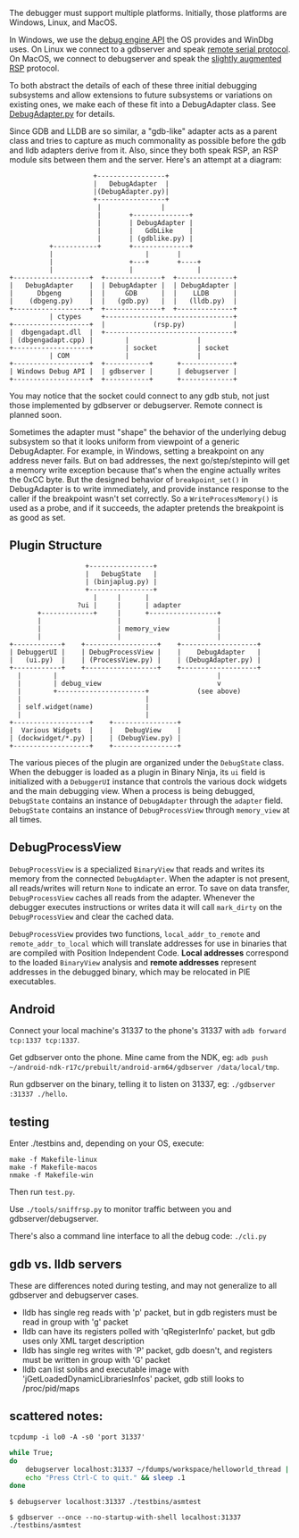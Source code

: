 The debugger must support multiple platforms. Initially, those platforms are Windows, Linux, and MacOS.

In Windows, we use the [debug engine API](https://docs.microsoft.com/en-us/windows-hardware/drivers/debugger/debugger-engine-and-extension-apis) the OS provides and WinDbg uses. On Linux we connect to a gdbserver and speak [remote serial protocol](https://sourceware.org/gdb/current/onlinedocs/gdb/Remote-Protocol.html). On MacOS, we connect to debugserver and speak the [slightly augmented RSP](https://github.com/llvm-mirror/lldb/blob/master/docs/lldb-gdb-remote.txt) protocol.

To both abstract the details of each of these three initial debugging subsystems and allow extensions to future subsystems or variations on existing ones, we make each of these fit into a DebugAdapter class. See [DebugAdapter.py](./DebugAdapter.py) for details.

Since GDB and LLDB are so similar, a "gdb-like" adapter acts as a parent class and tries to capture as much commonality as possible before the gdb and lldb adapters derive from it. Also, since they both speak RSP, an RSP module sits between them and the server. Here's an attempt at a diagram:

```
                     +-----------------+
                     |   DebugAdapter  |
                     |(DebugAdapter.py)|
                     +-----------------+
                      |               |
                      |       +--------------+
                      |       | DebugAdapter |
                      |       |   GdbLike    |
                      |       | (gdblike.py) |
          +-----------+       +--------------+
          |                       |       |
          |                   +---+       +----+
          |                   |                |
+-------------------+  +--------------+  +--------------+
|   DebugAdapter    |  | DebugAdapter |  | DebugAdapter |
|      Dbgeng       |  |     GDB      |  |    LLDB      |
|    (dbgeng.py)    |  |   (gdb.py)   |  |   (lldb.py)  |
+-------------------+  +--------------+  +--------------+
          | ctypes     +--------------------------------+
+-------------------+  |            (rsp.py)            |
|  dbgengadapt.dll  |  +--------------------------------+
| (dbgengadapt.cpp) |        |                 |
+-------------------+        | socket          | socket
          | COM              |                 |
+-------------------+  +-----------+      +-------------+
| Windows Debug API |  | gdbserver |      | debugserver |
+-------------------+  +-----------+      +-------------+
```

You may notice that the socket could connect to any gdb stub, not just those implemented by gdbserver or debugserver. Remote connect is planned soon.

Sometimes the adapter must "shape" the behavior of the underlying debug subsystem so that it looks uniform from viewpoint of a generic DebugAdapter. For example, in Windows, setting a breakpoint on any address never fails. But on bad addresses, the next go/step/stepinto will get a memory write exception because that's when the engine actually writes the 0xCC byte. But the designed behavior of `breakpoint_set()` in DebugAdapter is to write immediately, and provide instance response to the caller if the breakpoint wasn't set correctly. So a `WriteProcessMemory()` is used as a probe, and if it succeeds, the adapter pretends the breakpoint is as good as set.

## Plugin Structure

```
                   +----------------+
                   |   DebugState   |
                   | (binjaplug.py) |
                   +----------------+
                     |     |      |
                 ?ui |     |      | adapter
       +-------------+     |      +-----------------+
       |                   |                        |
       |                   | memory_view            |
       |                   |                        |
+------------+    +------------------+    +-------------------+
| DebuggerUI |    | DebugProcessView |    |    DebugAdapter   |
|   (ui.py)  |    | (ProcessView.py) |    | (DebugAdapter.py) |
+------------+    +------------------+    +-------------------+
  |        |                                        |
  |        | debug_view                             v
  |        +----------------------+            (see above)
  |                               |
  | self.widget(name)             |
  |                               |
+-------------------+    +----------------+
|  Various Widgets  |    |   DebugView    |
| (dockwidget/*.py) |    | (DebugView.py) |
+-------------------+    +----------------+
```

The various pieces of the plugin are organized under the `DebugState` class. When the debugger is loaded as a plugin in Binary Ninja, its `ui` field is initialized with a `DebuggerUI` instance that controls the various dock widgets and the main debugging view. When a process is being debugged, `DebugState` contains an instance of `DebugAdapter` through the `adapter` field. `DebugState` contains an instance of `DebugProcessView` through `memory_view` at all times.

## DebugProcessView

`DebugProcessView` is a specialized `BinaryView` that reads and writes its memory from the connected `DebugAdapter`. When the adapter is not present, all reads/writes will return `None` to indicate an error. To save on data transfer, `DebugProcessView` caches all reads from the adapter. Whenever the debugger executes instructions or writes data it will call `mark_dirty` on the `DebugProcessView` and clear the cached data.

`DebugProcessView` provides two functions, `local_addr_to_remote` and `remote_addr_to_local` which will translate addresses for use in binaries that are compiled with Position Independent Code. **Local addresses** correspond to the loaded `BinaryView` analysis and **remote addresses** represent addresses in the debugged binary, which may be relocated in PIE executables.

## Android

Connect your local machine's 31337 to the phone's 31337 with `adb forward tcp:1337 tcp:1337`.

Get gdbserver onto the phone. Mine came from the NDK, eg: `adb push ~/android-ndk-r17c/prebuilt/android-arm64/gdbserver /data/local/tmp`.

Run gdbserver on the binary, telling it to listen on 31337, eg: `./gdbserver :31337 ./hello`.

## testing

Enter ./testbins and, depending on your OS, execute:

```
make -f Makefile-linux
make -f Makefile-macos
nmake -f Makefile-win
```

Then run `test.py`.

Use `./tools/sniffrsp.py` to monitor traffic between you and gdbserver/debugserver.

There's also a command line interface to all the debug code: `./cli.py`

## gdb vs. lldb servers

These are differences noted during testing, and may not generalize to all gdbserver and debugserver cases.

- lldb has single reg reads with 'p' packet, but in gdb registers must be read in group with 'g' packet
- lldb can have its registers polled with 'qRegisterInfo' packet, but gdb uses only XML target description
- lldb has single reg writes with 'P' packet, gdb doesn't, and registers must be written in group with 'G' packet
- lldb can list solibs and executable image with 'jGetLoadedDynamicLibrariesInfos' packet, gdb still looks to /proc/pid/maps

## scattered notes:

`tcpdump -i lo0 -A -s0 'port 31337'`

```bash
while True;
do
	debugserver localhost:31337 ~/fdumps/workspace/helloworld_thread || echo "App crashed... restarting..." >&2
	echo "Press Ctrl-C to quit." && sleep .1
done
```

`$ debugserver localhost:31337 ./testbins/asmtest`

`$ gdbserver --once --no-startup-with-shell localhost:31337 ./testbins/asmtest`



